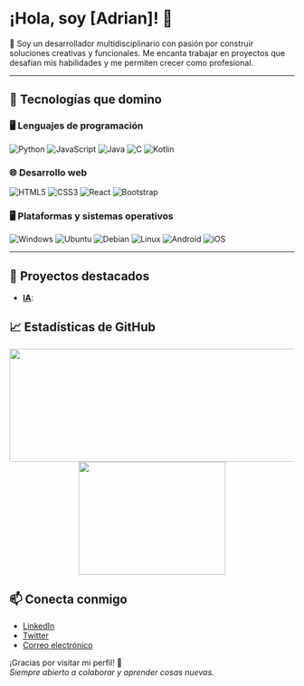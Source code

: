 # ¡Hola, soy [Adrian]! 👋

🎯 Soy un desarrollador multidisciplinario con pasión por construir soluciones creativas y funcionales. Me encanta trabajar en proyectos que desafían mis habilidades y me permiten crecer como profesional.

---

## 🧠 Tecnologías que domino

### 🖥️ Lenguajes de programación

![Python](https://img.shields.io/badge/Python-3776AB?style=flat&logo=python&logoColor=white)
![JavaScript](https://img.shields.io/badge/JavaScript-F7DF1E?style=flat&logo=javascript&logoColor=black)
![Java](https://img.shields.io/badge/Java-007396?style=flat&logo=java&logoColor=white)
![C](https://img.shields.io/badge/C-A8B9CC?style=flat&logo=c&logoColor=black)
![Kotlin](https://img.shields.io/badge/Kotlin-7F52FF?style=flat&logo=kotlin&logoColor=white)

### 🌐 Desarrollo web

![HTML5](https://img.shields.io/badge/HTML5-E34F26?style=flat&logo=html5&logoColor=white)
![CSS3](https://img.shields.io/badge/CSS3-1572B6?style=flat&logo=css3&logoColor=white)
![React](https://img.shields.io/badge/React-61DAFB?style=flat&logo=react&logoColor=black)
![Bootstrap](https://img.shields.io/badge/Bootstrap-7952B3?style=flat&logo=bootstrap&logoColor=white)

### 🖥️ Plataformas y sistemas operativos

![Windows](https://img.shields.io/badge/Windows-0078D6?style=flat&logo=windows&logoColor=white)
![Ubuntu](https://img.shields.io/badge/Ubuntu-E95420?style=flat&logo=ubuntu&logoColor=white)
![Debian](https://img.shields.io/badge/Debian-A81D33?style=flat&logo=debian&logoColor=white)
![Linux](https://img.shields.io/badge/Linux-FCC624?style=flat&logo=linux&logoColor=black)
![Android](https://img.shields.io/badge/Android-3DDC84?style=flat&logo=android&logoColor=white)
![iOS](https://img.shields.io/badge/iOS-000000?style=flat&logo=apple&logoColor=white)

---

## 🚀 Proyectos destacados

- **[IA](https://github.com/AdrianAlonso17/Radiant-AI.git)**:

## 📈 Estadísticas de GitHub

<p align="center">
  <img src="https://github-readme-stats.vercel.app/api?username=AdrianAlonso17&show_icons=true&hide_title=true&count_private=true&hide=prs&theme=dark" width="533" height="200"/>
  <img src="https://github-readme-stats.vercel.app/api/top-langs/?username=AdrianAlonso17&layout=donut&theme=dark" width="260" height="200"/>
</p>

## 📫 Conecta conmigo

- [LinkedIn](enlace-a-tu-perfil-de-linkedin)
- [Twitter](enlace-a-tu-cuenta-de-twitter)
- [Correo electrónico](mailto:tu-email@example.com)
  
¡Gracias por visitar mi perfil! 🌟  
_Siempre abierto a colaborar y aprender cosas nuevas._
